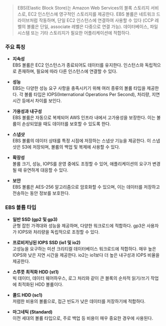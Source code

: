> EBS(Elastic Block Store)는 Amazon Web Services의 블록 스토리지 서비스로, EC2 인스턴스에 영구적인 스토리지를 제공한다. EBS 볼륨은 네트워크 드라이브처럼 작동하며, 단일 EC2 인스턴스에 연결하여 사용할 수 있다 (CCP 레벨의 볼륨은 단일, associate 레벨은 다중으로 연결 가능). 데이터베이스, 파일 시스템 또는 기타 스토리지가 필요한 어플리케이션에 적합하다. 

### 주요 특징
- **지속성**
<br>EBS 볼륨은 EC2 인스턴스가 종료되어도 데이터를 유지한다. 인스턴스와 독립적으로 존재하며, 필요에 따라 다른 인스턴스에 연결할 수 있다.


- **성능**
<br>EBS는 다양한 성능 요구 사항을 충족시키기 위해 여러 종류의 볼륨 타입을 제공한다. 각 볼륨 타입은 IOPS(International Operations Per Second), 처리량, 지연 시간 등에서 차이를 보인다.


- **가용성과 내구성**
<br>EBS 볼륨은 자동으로 복제되어 AWS 인프라 내에서 고가용성을 보장한다. 이는 볼륨이 손상되었을 때도 데이터를 보호할 수 있도록 한다.


- **스냅샷**
<br>EBS 볼륨의 데이터 상태를 특정 시점에 저장하는 스냅샷 기능을 제공한다. 이 스냅샷은 S3에 저장되며, 볼륨의 백업 및 복제에 사용할 수 있다.


- **확장성**
<br>볼륨 크기, 성능, IOPS를 운영 중에도 조정할 수 있어, 애플리케이션의 요구가 변경될 때 유연하게 대응할 수 있다.


- **보안**
<br>EBS 볼륨은 AES-256 알고리즘으로 암호화할 수 있으며, 이는 데이터를 저장하고 전송하는 동안 정보를 보호한다.

### EBS 볼륨 타입
- **일반 SSD (gp2 및 gp3)**
<br>균형 잡힌 가격대와 성능을 제공하며, 다양한 워크로드에 적합하다. gp3은 사용자가 IOPS와 처리량을 독립적으로 조정할 수 있다.


- **프로비저닝된 IOPS SSD (io1 및 io2)**
<br>고성능을 요구하는 미션 크리티컬 데이터베이스 워크로드에 적합하다. 매우 높은 IOPS와 낮은 지연 시간을 제공한다. io2는 io1보다 더 높은 내구성과 IOPS 비율을 제공한다.


- **스루풋 최적화 HDD (st1)**
<br>빅 데이터, 데이터 웨어하우스, 로그 처리와 같이 큰 블록의 순차적 읽기/쓰기 작업에 최적화된 
HDD 볼륨이다.


- **콜드 HDD (sc1)**
<br>저렴한 비용의 볼륨으로, 접근 빈도가 낮은 데이터를 저장하기에 적합하다.


- **마그네틱 (Standard)**
<br>이전 세대의 볼륨 타입으로, 주로 백업 등 비용이 매우 중요한 경우에 사용된다.

